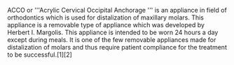 ACCO or '''Acrylic Cervical Occipital Anchorage ''' is an appliance in field of orthodontics which is used for distalization of maxillary molars. This appliance is a removable type of appliance which was developed by Herbert I. Margolis. This appliance is intended to be worn 24 hours a day except during meals. It is one of the few removable appliances made for distalization of molars and thus require patient compliance for the treatment to be successful.[1][2]
